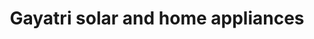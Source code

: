 ---
title: "Gayatri solar and home appliances"
url: /rahuri/gayatri-solar-and-home-appliances/
shop: Allgemein
---